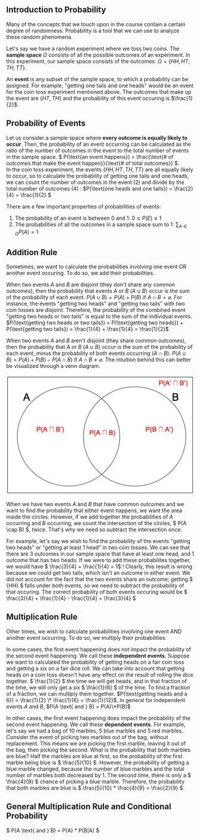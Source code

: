 
## Introduction to Probability

Many of the concepts that we touch upon in the course contain a certain degree of randomness. Probability is a tool that we can use to analyze these random phenomena.

Let's say we have a random experiment where we toss two coins. The **sample space** $\Omega$ consists of all the possible outcomes of an experiment. In this experiment, our sample space consists of the outcomes: $\Omega = \{HH, HT, TH, TT\}$.

An **event** is any subset of the sample space, to which a probability can be assigned. For example, "getting one tails and one heads" would be an event for the coin toss experiment mentioned above. The outcomes that make up the event are $\{HT, TH\}$ and the probability of this event occuring is $\frac{1}{2}$.

## Probability of Events

Let us consider a sample space where **every outcome is equally likely to occur**. Then, the probability of an event occurring can be calculated as the ratio of the number of outcomes in the event to the total number of events in the sample space. $ P(\text{an event happens}) = \frac{\text{# of outcomes that make the event happen}}{\text{# of total outcomes}} $.    
In the coin toss experiment, the events $\{HH, HT, TH, TT\}$ are all equally likely to occur, so to calculate the probability of getting one tails and one heads, we can count the number of outcomes in the event (2) and divide by the total number of outcomes (4) : $P(\text{one heads and one tails}) = \frac{2}{4} = \frac{1}{2} $

There are a few important properties of probabilities of events:

1. The probability of an event is between 0 and 1: $0 \leq P(E) \leq 1$
2. The probabilities of all the outcomes in a sample space sum to 1: $\sum_{A \in \Omega} P(A) = 1$

## Addition Rule
Sometimes, we want to calculate the probabilities involving one event OR another event occuring. To do so, we add their probabilities.

When two events $A$ and $B$ are disjoint (they don't share any common outcomes), then the probability that events $A$ or $B$ ($A \cup B$) occur is the sum of the probability of each event. $P(A \cup B) = P(A) + P(B) \text{ if } A \cap B = \varnothing$. For instance, the events "getting two heads" and "getting two tails" with two coin tosses are disjoint. Therefore, the probability of the combined event "getting two heads or two tails" is equal to the sum of the individual events. $P(\text{getting two heads or two tails}) = P(\text{getting two heads}) + P(\text{getting two tails}) = \frac{1}{4} + \frac{1}{4} = \frac{1}{2}$

When two events $A$ and $B$ aren't disjoint (they share common outcomes), then the probability that $A$ or $B$ ($A \cup B$) occur is the sum of the probability of each event, minus the probability of both events occurring ($A \cap B$). $P(A \cup B) = P(A) + P(B) - P(A \cap B) \text{ if } A \cap B \neq \varnothing$. The intuition behind this can better be visualized through a venn diagram.

![probability_intro_venn](../assets/probability_intro_venn.png)

When we have two events $A$ and $B$ that have common outcomes and we want to find the probability that either event happens, we want the area inside the circles. However, if we add together the probabilities of $A$ occurring and $B$ occurring, we count the intersection of the circles, $ P(A \cap B) $, twice. That's why we need so subtract the intersection once.

For example, let's say we wish to find the probability of the events "getting two heads" or "getting at least 1 head" in two coin tosses. We can see that there are 3 outcomes in our sample space that have at least one head, and 1 outcome that has two heads. If we were to add these probabilites together, we would have $ \frac{3}{4} + \frac{1}{4} = 1$ ! Clearly, this result is wrong because we could get two tails, which isn't an outcome in either event. We did not account for the fact that the two events share an outcome; getting $ \{HH\} $ falls under both events, so we need to subtract the probability of that occuring. The correct probability of both events occuring would be $ \frac{3}{4} + \frac{1}{4} - \frac{1}{4} = \frac{3}{4} $

## Multiplication Rule

Other times, we wish to calculate probabilities involving one event AND another event occurring. To do so, we multiply their probabilities.

In some cases, the first event happening does not impact the probability of the second event happening. We call these **independent events**. Suppose we want to calculated the probability of getting heads on a fair coin toss and getting a six on a fair dice roll. We can take into account that getting heads on a coin toss doesn't have any effect on the result of rolling the dice together. $ \frac{1}{2} $ the time we will get heads, and in that fraction of the time, we will only get a six $ \frac{1}{6} $ of the time. To find a fraction of a fraction, we can multiply them together. $P(\text{getting heads and a 6}) = \frac{1}{2} \* \frac{1}{6} = \frac{1}{12}$. In general for independent events *A* and *B*, $P(A \text{ and } B) = P(A)\*P(B)$

In other cases, the first event happening does impact the probability of the second event happening. We call these **dependent events**. For example, let's say we had a bag of 10 marbles, 5 blue marbles and 5 red marbles. Consider the event of picking two marbles out of the bag, without replacement. This means we are picking the first marble, leaving it out of the bag, then picking the second. What is the probability that both marbles are blue? Half the marbles are blue at first, so the probability of the first marble being blue is $ \frac{5}{10} $. However, the probability of getting a blue marble changed, because the number of blue marbles and the total number of marbles both decreased by 1. The second time, there is only a $ \frac{4}{9} $ chance of picking a blue marble. Therefore, the probability that both marbles are blue is $ \frac{5}{10} * \frac{4}{9} = \frac{2}{9} $.

## General Multiplication Rule and Conditional Probability
$ P(A \text{ and } B) = P(A) * P(B|A) $
